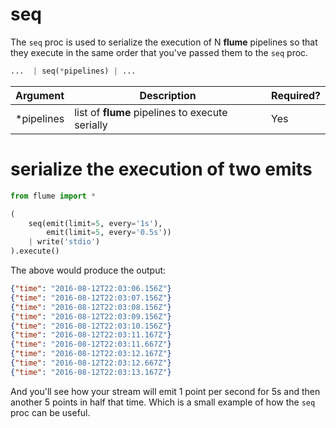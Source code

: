 # seq

The `seq` proc is used to serialize the execution of N **flume** pipelines so
that they execute in the same order that you've passed them to the `seq` proc.

```python
...  | seq(*pipelines) | ...
```

Argument   | Description                                     | Required?
-----------| ----------------------------------------------- | :---------
*pipelines | list of **flume** pipelines to execute serially | Yes


# serialize the execution of two emits

```python
from flume import *

(
    seq(emit(limit=5, every='1s'),
        emit(limit=5, every='0.5s'))
    | write('stdio')
).execute()
```

The above would produce the output:

```json
{"time": "2016-08-12T22:03:06.156Z"}
{"time": "2016-08-12T22:03:07.156Z"}
{"time": "2016-08-12T22:03:08.156Z"}
{"time": "2016-08-12T22:03:09.156Z"}
{"time": "2016-08-12T22:03:10.156Z"}
{"time": "2016-08-12T22:03:11.167Z"}
{"time": "2016-08-12T22:03:11.667Z"}
{"time": "2016-08-12T22:03:12.167Z"}
{"time": "2016-08-12T22:03:12.667Z"}
{"time": "2016-08-12T22:03:13.167Z"}
```

And you'll see how your stream will emit 1 point per second for 5s and then
another 5 points in half that time. Which is a small example of how the `seq`
proc can be useful.
